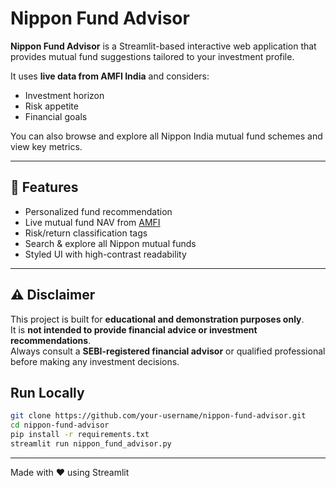 # Nippon Fund Advisor

**Nippon Fund Advisor** is a Streamlit-based interactive web application that provides mutual fund suggestions tailored to your investment profile.

It uses **live data from AMFI India** and considers:
- Investment horizon
- Risk appetite
- Financial goals

You can also browse and explore all Nippon India mutual fund schemes and view key metrics.

---

## 🚀 Features

- Personalized fund recommendation
- Live mutual fund NAV from [AMFI](https://www.amfiindia.com/)
- Risk/return classification tags
- Search & explore all Nippon mutual funds
- Styled UI with high-contrast readability

---

## ⚠️ Disclaimer

This project is built for **educational and demonstration purposes only**.  
It is **not intended to provide financial advice or investment recommendations**.  
Always consult a **SEBI-registered financial advisor** or qualified professional before making any investment decisions.



## Run Locally

```bash
git clone https://github.com/your-username/nippon-fund-advisor.git
cd nippon-fund-advisor
pip install -r requirements.txt
streamlit run nippon_fund_advisor.py
```

---

Made with ❤️ using Streamlit 



